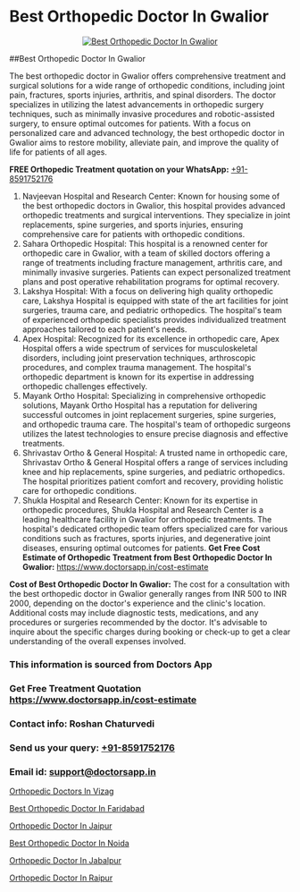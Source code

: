 # Best Orthopedic Doctor In Gwalior

<p align="center">
  <a href="https://doctorsapp.in">
    <img src="https://i.ibb.co/tqM3hNg/sqdqdqsddsa.png" alt="Best Orthopedic Doctor In Gwalior">
  </a>
</p>
##Best Orthopedic Doctor In Gwalior

The best orthopedic doctor in Gwalior offers comprehensive treatment and surgical solutions for a wide range of orthopedic conditions, including joint pain, fractures, sports injuries, arthritis, and spinal disorders. The doctor specializes in utilizing the latest advancements in orthopedic surgery techniques, such as minimally invasive procedures and robotic-assisted surgery, to ensure optimal outcomes for patients. With a focus on personalized care and advanced technology, the best orthopedic doctor in Gwalior aims to restore mobility, alleviate pain, and improve the quality of life for patients of all ages.

**FREE Orthopedic Treatment quotation on your WhatsApp:**  [+91-8591752176](https://api.whatsapp.com/send?phone=8591752176)

1) Navjeevan Hospital and Research Center: Known for housing some of the best orthopedic doctors in Gwalior, this hospital provides advanced orthopedic treatments and surgical interventions. They specialize in joint replacements, spine surgeries, and sports injuries, ensuring comprehensive care for patients with orthopedic conditions.
2) Sahara Orthopedic Hospital: This hospital is a renowned center for orthopedic care in Gwalior, with a team of skilled doctors offering a range of treatments including fracture management, arthritis care, and minimally invasive surgeries. Patients can expect personalized treatment plans and post operative rehabilitation programs for optimal recovery.
3) Lakshya Hospital: With a focus on delivering high quality orthopedic care, Lakshya Hospital is equipped with state of the art facilities for joint surgeries, trauma care, and pediatric orthopedics. The hospital's team of experienced orthopedic specialists provides individualized treatment approaches tailored to each patient's needs.
4) Apex Hospital: Recognized for its excellence in orthopedic care, Apex Hospital offers a wide spectrum of services for musculoskeletal disorders, including joint preservation techniques, arthroscopic procedures, and complex trauma management. The hospital's orthopedic department is known for its expertise in addressing orthopedic challenges effectively.
5) Mayank Ortho Hospital: Specializing in comprehensive orthopedic solutions, Mayank Ortho Hospital has a reputation for delivering successful outcomes in joint replacement surgeries, spine surgeries, and orthopedic trauma care. The hospital's team of orthopedic surgeons utilizes the latest technologies to ensure precise diagnosis and effective treatments.
6) Shrivastav Ortho & General Hospital: A trusted name in orthopedic care, Shrivastav Ortho & General Hospital offers a range of services including knee and hip replacements, spine surgeries, and pediatric orthopedics. The hospital prioritizes patient comfort and recovery, providing holistic care for orthopedic conditions.
7) Shukla Hospital and Research Center: Known for its expertise in orthopedic procedures, Shukla Hospital and Research Center is a leading healthcare facility in Gwalior for orthopedic treatments. The hospital's dedicated orthopedic team offers specialized care for various conditions such as fractures, sports injuries, and degenerative joint diseases, ensuring optimal outcomes for patients.
**Get Free Cost Estimate of Orthopedic Treatment from Best Orthopedic Doctor In Gwalior:** https://www.doctorsapp.in/cost-estimate

**Cost of Best Orthopedic Doctor In Gwalior:**
The cost for a consultation with the best orthopedic doctor in Gwalior generally ranges from INR 500 to INR 2000, depending on the doctor's experience and the clinic's location. Additional costs may include diagnostic tests, medications, and any procedures or surgeries recommended by the doctor. It's advisable to inquire about the specific charges during booking or check-up to get a clear understanding of the overall expenses involved.

### This information is sourced from Doctors App 
### Get Free Treatment Quotation https://www.doctorsapp.in/cost-estimate
### Contact info: Roshan Chaturvedi 
### Send us your query: [+91-8591752176](https://api.whatsapp.com/send?phone=8591752176) 
### Email id: support@doctorsapp.in

[Orthopedic Doctors In Vizag](https://www.linkedin.com/pulse/orthopedic-doctors-vizag-doctorsappin-lecpc?trackingId=3XZmZBsnU1urzwOTxOjGrQ%3D%3D&lipi=urn%3Ali%3Apage%3Ad_flagship3_company_admin%3BcTUR6naWQkWjeA%2BR15noZQ%3D%3D)

[Best Orthopedic Doctor In Faridabad](https://www.linkedin.com/pulse/best-orthopedic-doctor-faridabad-knee-replacement-treatment-vl7ke?trackingId=L%2B%2BBe%2BQMjQcs9j0jgcZYEA%3D%3D&lipi=urn%3Ali%3Apage%3Ad_flagship3_company_admin%3BII%2FSNcWiSiigR90SV5cfEQ%3D%3D)

[Orthopedic Doctor In Jaipur](https://medium.com/@vimalrana22/orthopedic-doctor-in-jaipur-cab5aa22cd63)

[Best Orthopedic Doctor In Noida](https://medium.com/@vimalrana22/best-orthopedic-doctor-in-noida-5fe7448c5c3c)

[Orthopedic Doctor In Jabalpur](https://doctors-apps.github.io/doctorsapp/orthopedic-doctor-in-jabalpur)

[Orthopedic Doctor In Raipur](https://doctors-apps.github.io/doctorsapp/orthopedic-doctor-in-raipur)

